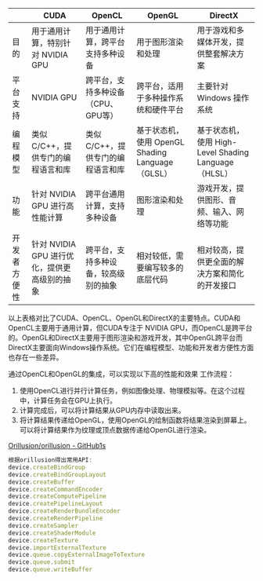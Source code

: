 |       | CUDA                          | OpenCL                           | OpenGL                         | DirectX                                     |
|-------|-------------------------------|----------------------------------|--------------------------------|----------------------------------------------|
| 目的  | 用于通用计算，特别针对 NVIDIA GPU   | 用于通用计算，跨平台支持多种设备       | 用于图形渲染和处理                  | 用于游戏和多媒体开发，提供整套解决方案            |
| 平台支持 | NVIDIA GPU                     | 跨平台，支持多种设备（CPU、GPU等）    | 跨平台，适用于多种操作系统和硬件平台 | 主要针对 Windows 操作系统                    |
| 编程模型 | 类似 C/C++，提供专门的编程语言和库 | 类似 C/C++，提供专门的编程语言和库    | 基于状态机，使用 OpenGL Shading Language（GLSL） | 基于状态机，使用 High-Level Shading Language（HLSL） |
| 功能   | 针对 NVIDIA GPU 进行高性能计算    | 跨平台通用计算，支持多种设备        | 图形渲染和处理                      | 游戏开发，提供图形、音频、输入、网络等功能         |
| 开发者方便性 | 针对 NVIDIA GPU 进行优化，提供更高级别的抽象 | 跨平台，支持多种设备，较高级别的抽象 | 相对较低，需要编写较多的底层代码     | 相对较高，提供更全面的解决方案和简化的开发接口      |

以上表格对比了CUDA、OpenCL、OpenGL和DirectX的主要特点。CUDA和OpenCL主要用于通用计算，但CUDA专注于 NVIDIA GPU，而OpenCL是跨平台的。OpenGL和DirectX主要用于图形渲染和游戏开发，其中OpenGL跨平台而DirectX主要面向Windows操作系统。它们在编程模型、功能和开发者方便性方面也存在一些差异。

通过OpenCL和OpenGL的集成，可以实现以下高的性能和效果 工作流程：
1. 使用OpenCL进行并行计算任务，例如图像处理、物理模拟等。在这个过程中，计算任务会在GPU上执行。
2. 计算完成后，可以将计算结果从GPU内存中读取出来。
3. 将计算结果传递给OpenGL，使用OpenGL的绘制函数将结果渲染到屏幕上。可以将计算结果作为纹理或顶点数据传递给OpenGL进行渲染。

[Orillusion/orillusion - GitHub1s](https://github1s.com/Orillusion/orillusion)
```js 
根据orillusion得出常用API:
device.createBindGroup
device.createBindGroupLayout
device.createBuffer
device.createCommandEncoder
device.createComputePipeline
device.createPipelineLayout
device.createRenderBundleEncoder
device.createRenderPipeline
device.createSampler
device.createShaderModule
device.createTexture
device.importExternalTexture
device.queue.copyExternalImageToTexture
device.queue.submit
device.queue.writeBuffer
```
